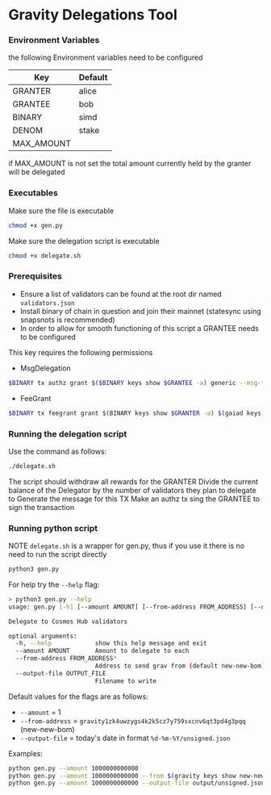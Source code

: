 # Gravity Delegations Tool

### Environment Variables

the following Environment variables need to be configured

| Key        | Default |
| ---------- | ------- |
| GRANTER    | alice   |
| GRANTEE    | bob     |
| BINARY     | simd    |
| DENOM      | stake   |
| MAX_AMOUNT |         |

if MAX_AMOUNT is not set the total amount currently held by the granter will be delegated

### Executables

Make sure the file is executable

```bash
chmod +x gen.py
```

Make sure the delegation script is executable

```bash
chmod +x delegate.sh
```

### Prerequisites

- Ensure a list of validators can be found at the root dir named `validators.json`
- Install binary of chain in question and join their mainnet (statesync using snapsnots is recommended)
- In order to allow for smooth functioning of this script a GRANTEE needs to be configured

This key requires the following permissions

- MsgDelegation

```bash
$BINARY tx authz grant $($BINARY keys show $GRANTEE -a) generic --msg-type=/cosmos.gov.v1beta1.MsgDelegation --from $GRANTER --fees 200$DENOM
```

- FeeGrant

```bash
$BINARY tx feegrant grant $(BINARY keys show $GRANTER -a) $(gaiad keys show $GRANTEE -a) --spend-limit 10000uatom --expiration 2023-01-30T15:04:05Z --fees 200$DENOM
```

### Running the delegation script

Use the command as follows:

```bash
./delegate.sh
```

The script should withdraw all rewards for the GRANTER
Divide the current balance of the Delegator by the number of validators they plan to delegate to
Generate the message for this TX
Make an authz tx sing the GRANTEE to sign the transaction

### Running python script

NOTE `delegate.sh` is a wrapper for gen.py, thus if you use it there is no need to run the script directly

```bash
python3 gen.py
```

For help try the `--help` flag:

```bash
> python3 gen.py --help
usage: gen.py [-h] [--amount AMOUNT] [--from-address FROM_ADDRESS] [--output-file OUTPUT_FILE]

Delegate to Cosmos Hub validators

optional arguments:
  -h, --help            show this help message and exit
  --amount AMOUNT       Amount to delegate to each
  --from-address FROM_ADDRESS*
                        Address to send grav from (default new-new-bom)
  --output-file OUTPUT_FILE
                        Filename to write
```

Default values for the flags are as follows:

- `--amount` = 1
- `--from-address` = `gravity1zk4uwzygs4k2k5cz7y759sxcnv6qt3pd4g3pqq` (new-new-bom)
- `--output-file` = today's date in format `%d-%m-%Y/unsigned.json`

Examples:

```bash
python gen.py --amount 1000000000000
python gen.py --amount 1000000000000 --from $(gravity keys show new-new-bom -a)
python gen.py --amount 1000000000000 --output-file output/unsigned.json
```

